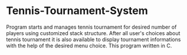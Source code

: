 # Tennis-Tournament-System
Program starts and manages tennis tournament for desired number of players using customized stack structure. After all user's choices about tennis tournament it is also available to display tournament informations with the help of the desired menu choice. This program written in C.
